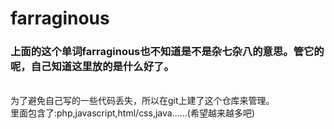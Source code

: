 farraginous
=====
<h3>上面的这个单词farraginous也不知道是不是杂七杂八的意思。管它的呢，自己知道这里放的是什么好了。</h3>
<br/>
为了避免自己写的一些代码丢失，所以在git上建了这个仓库来管理。<br/>
里面包含了:php,javascript,html/css,java......(希望越来越多吧)
